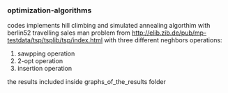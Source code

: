 ### optimization-algorithms
codes implements hill climbing and simulated annealing algorthim with berlin52 travelling sales man problem from http://elib.zib.de/pub/mp-testdata/tsp/tsplib/tsp/index.html with three different neghbors operations:
1. sawpping operation
2. 2-opt operation
3. insertion operation

the results included inside graphs_of_the_results folder

